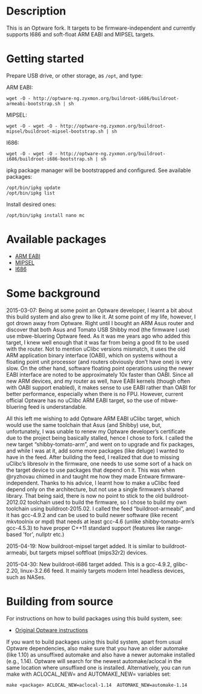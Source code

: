# Description

This is an Optware fork. It targets to be firmware-independent and currently supports I686 and soft-float ARM EABI and MIPSEL targets.

# Getting started

Prepare USB drive, or other storage, as `/opt`, and type:

ARM EABI:
```
wget -O - http://optware-ng.zyxmon.org/buildroot-i686/buildroot-armeabi-bootstrap.sh | sh
```
MIPSEL:
```
wget -O - wget -O - http://optware-ng.zyxmon.org/buildroot-mipsel/buildroot-mipsel-bootstrap.sh | sh
```
I686:
```
wget -O - wget -O - http://optware-ng.zyxmon.org/buildroot-i686/buildroot-i686-bootstrap.sh | sh
```
ipkg package manager will be bootstrapped and configured. See available packages:
```
/opt/bin/ipkg update
/opt/bin/ipkg list
```
Install desired ones:
```
/opt/bin/ipkg install nano mc
```

# Available packages

* [ARM EABI](http://optware-ng.zyxmon.org/buildroot-armeabi/Packages.html)
* [MIPSEL](http://optware-ng.zyxmon.org/buildroot-mipsel/Packages.html)
* [I686](http://optware-ng.zyxmon.org/buildroot-i686/Packages.html)

# Some background

2015-03-07:
Being at some point an Optware developer, I learnt a bit about this build system and also grew to like it. At some point of my life, however, I got drown away from Optware. Right until I bought an ARM Asus router and discover that both Asus and Tomato USB Shibby mod (the firmware I use) use mbwe-bluering Optware feed. As it was me years ago who added this target, I knew well enough that it was far from being a good fit to be used with the router. Not to mention uClibc versions mismatch, it uses the old ARM application binary interface (OABI), which on systems without a floating point unit processor (and routers obviously don’t have one) is very slow. On the other hand, software floating point operations using the newer EABI interface are noted to be approximately 10x faster than OABI. Since all new ARM devices, and my router as well, have EABI kernels (though often with OABI support enabled), it makes sense to use EABI rather than OABI for better performance, especially when there is no FPU. However, current official Optware has no uClibc ARM EABI target, so the use of mbwe-bluering feed is understandable.

All this left me wishing to add Optware ARM EABI uClibc target, which would use the same toolchain that Asus (and Shibby) use, but, unfortunately, I was unable to renew my Optware developer’s certificate due to the project being basically stalled, hence I chose to fork. I called the new target “shibby-tomato-arm”, and went on to upgrade and fix packages, and while I was at it, add some more packages (like deluge) I wanted to have in the feed. After building the feed, I realized that due to missing uClibc’s libresolv in the firmware, one needs to use some sort of a hack on the target device to use packages that depend on it. This was when @ryzhovau chimed in and taught me how they made Entware firmware-independent. Thanks to his advice, I learnt how to make a uClibc feed depend only on the architecture, but not use a single firmware’s shared library. That being said, there is now no point to stick to the old buildroot-2012.02 toolchain used to build the firmware, so I chose to build my own toolchain using buildroot-2015.02. I called the feed “buildroot-armeabi”, and it has gcc-4.9.2 and can be used to build newer software (like recent mkvtoolnix or mpd) that needs at least gcc-4.6 (unlike shibby-tomato-arm’s gcc-4.5.3) to have proper C++11 standard support (features like range-based 'for', nullptr etc.)

2015-04-19:
Now buildroot-mipsel target added. It is similar to buildroot-armeabi, but targets mipsel softfloat (mips32r2) devices.

2015-04-30:
New buildroot-i686 target added. This is a gcc-4.9.2, glibc-2.20, linux-3.2.66 feed. It mainly targets modern Intel headless devices, such as NASes.

# Building from source

For instructions on how to build packages using this build system, see:

* [Original Optware instructions](http://www.nslu2-linux.org/wiki/Optware/AddAPackageToOptware)

If you want to build packages using this build system, apart from usual Optware dependencies, also make sure that you have an older automake (like 1.10) as unsuffixed automake and also have a newer automake installed (e.g., 1.14). Optware will search for the newest automake/aclocal in the same location where unsuffixed one is installed. Alternatively, you can run make with ACLOCAL_NEW= and AUTOMAKE_NEW= variables set:
```
make <package> ACLOCAL_NEW=aclocal-1.14  AUTOMAKE_NEW=automake-1.14
```
